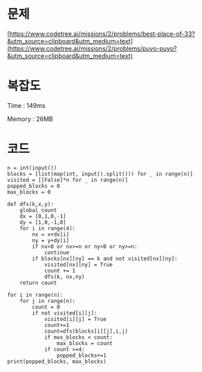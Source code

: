 # 문제
[https://www.codetree.ai/missions/2/problems/best-place-of-33?&utm_source=clipboard&utm_medium=text](https://www.codetree.ai/missions/2/problems/puyo-puyo?&utm_source=clipboard&utm_medium=text)

# 복잡도
Time : 149ms <p>
Memory : 26MB

# 코드
```
n = int(input())
blocks = [list(map(int, input().split())) for _ in range(n)]
visited = [[False]*n for _ in range(n)]
popped_blocks = 0
max_blocks = 0

def dfs(k,x,y):
    global count
    dx = [0,1,0,-1]
    dy = [1,0,-1,0]
    for i in range(4):
        nx = x+dx[i]
        ny = y+dy[i]
        if nx<0 or nx>=n or ny<0 or ny>=n:
            continue
        if blocks[nx][ny] == k and not visited[nx][ny]:
            visited[nx][ny] = True
            count += 1
            dfs(k, nx,ny)
    return count

for i in range(n):
    for j in range(n):
        count = 0
        if not visited[i][j]:
            visited[i][j] = True
            count+=1
            count=dfs(blocks[i][j],i,j)
            if max_blocks < count:
                max_blocks = count
            if count >=4:
                popped_blocks+=1
print(popped_blocks, max_blocks)
```
